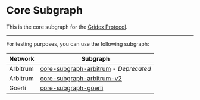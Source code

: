 # Core Subgraph

This is the core subgraph for the [Gridex Protocol](https://gdx.org).

---

For testing purposes, you can use the following subgraph:

| Network  | Subgraph                                                                                                           |
| -------- | ------------------------------------------------------------------------------------------------------------------ |
| Arbitrum | [core-subgraph-arbitrum](https://api.studio.thegraph.com/query/43214/core-subgraph-arbitrum/v0.0.2) - _Deprecated_ |
| Arbitrum | [core-subgraph-arbitrum-v2](https://api.studio.thegraph.com/query/43214/core-subgraph-arbitrum-v2/v0.0.2)          |
| Goerli   | [core-subgraph-goerli](https://api.studio.thegraph.com/query/43214/core-subgraph-goerli/v0.0.4)                    |
